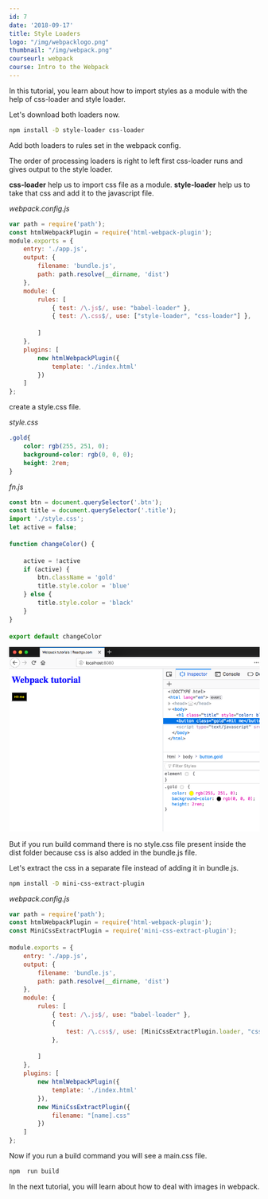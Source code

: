 ```yaml
---
id: 7
date: '2018-09-17'
title: Style Loaders
logo: "/img/webpacklogo.png"
thumbnail: "/img/webpack.png"
courseurl: webpack
course: Intro to the Webpack
---
```


In this tutorial, you learn about how to import styles as a module with the help of css-loader and style loader.

Let's download both loaders now.

```bash
npm install -D style-loader css-loader
```

Add both loaders to rules set in the webpack config.



The order of processing loaders is right to left first css-loader runs and gives output to the style loader.

**css-loader** help us to import css file as a module.
**style-loader** help us to take that css and add it to the javascript file.

*webpack.config.js*

```js
var path = require('path');
const htmlWebpackPlugin = require('html-webpack-plugin');
module.exports = {
    entry: './app.js',
    output: {
        filename: 'bundle.js',
        path: path.resolve(__dirname, 'dist')
    },
    module: {
        rules: [
            { test: /\.js$/, use: "babel-loader" },
            { test: /\.css$/, use: ["style-loader", "css-loader"] },

        ]
    },
    plugins: [
        new htmlWebpackPlugin({
            template: './index.html'
        })
    ]
};
```

create a style.css file.

*style.css*

```css
.gold{
    color: rgb(255, 251, 0);
    background-color: rgb(0, 0, 0);
    height: 2rem;
}
```

*fn.js*

```js
const btn = document.querySelector('.btn');
const title = document.querySelector('.title');
import './style.css';
let active = false;

function changeColor() {

    active = !active
    if (active) {
        btn.className = 'gold'
        title.style.color = 'blue'
    } else {
        title.style.color = 'black'
    }
}

export default changeColor
```

![webpack style loaders](./gold.png)

But if you run build command there is no style.css file present inside the dist folder because css is also added in the bundle.js file.

Let's extract the css in a separate file instead of adding it in bundle.js.

```bash
npm install -D mini-css-extract-plugin
```


*webpack.config.js*

```js
var path = require('path');
const htmlWebpackPlugin = require('html-webpack-plugin');
const MiniCssExtractPlugin = require('mini-css-extract-plugin');

module.exports = {
    entry: './app.js',
    output: {
        filename: 'bundle.js',
        path: path.resolve(__dirname, 'dist')
    },
    module: {
        rules: [
            { test: /\.js$/, use: "babel-loader" },
            {
                test: /\.css$/, use: [MiniCssExtractPlugin.loader, "css-loader"]
            },

        ]
    },
    plugins: [
        new htmlWebpackPlugin({
            template: './index.html'
        }),
        new MiniCssExtractPlugin({
            filename: "[name].css"
        })
    ]
};
```
Now if you run a build command you will see a main.css file.

```bash
npm  run build
```

In the next tutorial, you will learn about how to deal with images in webpack.